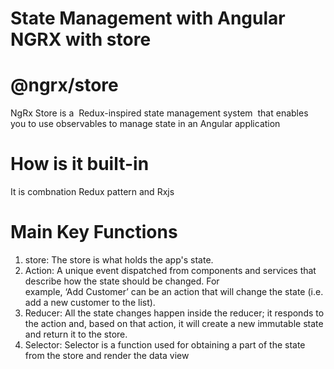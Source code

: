 # State Management with Angular NGRX with store

# @ngrx/store
NgRx Store is a  Redux-inspired state management system  that enables you to use observables to manage state in an Angular application

# How is it built-in
It is combnation Redux pattern and Rxjs


# Main Key Functions

1. store: The store is what holds the app's state. 
2. Action: A unique event dispatched from components and services that describe how the state should be changed. For    
   example, ‘Add Customer’ can be an action that will change the state (i.e. add a new customer to the list).
3. Reducer: All the state changes happen inside the reducer; it responds to the action and, based on that action, it will
   create a new immutable state and return it to the store.
4. Selector: Selector is a function used for obtaining a part of the state from the store and render the data view

